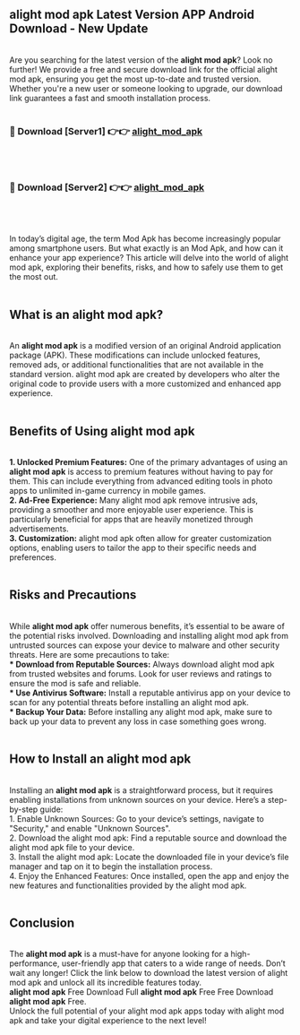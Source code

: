 ## alight mod apk Latest Version APP Android Download - New Update
<br>
Are you searching for the latest version of the <strong>alight mod apk</strong>? Look no further! We provide a free and secure download link for the official alight mod apk, ensuring you get the most up-to-date and trusted version. Whether you're a new user or someone looking to upgrade, our download link guarantees a fast and smooth installation process.
<br>
<br>
<h3>🔴 Download [Server1] 👉👉 <a href="https://modyolo.store/alight+mod+apk">alight_mod_apk</a></h3><br>
<br>
<h3>🔴 Download [Server2] 👉👉 <a href="https://modyolo.store/alight+mod+apk">alight_mod_apk</a></h3><br>
<br>
<br>
In today’s digital age, the term Mod Apk has become increasingly popular among smartphone users. But what exactly is an Mod Apk, and how can it enhance your app experience? This article will delve into the world of alight mod apk, exploring their benefits, risks, and how to safely use them to get the most out.
<br>
<br>
<h2>What is an alight mod apk?</h2>
<br>
An <strong>alight mod apk</strong> is a modified version of an original Android application package (APK). These modifications can include unlocked features, removed ads, or additional functionalities that are not available in the standard version. alight mod apk are created by developers who alter the original code to provide users with a more customized and enhanced app experience.
<br>
<br>
<h2>Benefits of Using alight mod apk</h2>
<br>
<strong> 1. Unlocked Premium Features:</strong> One of the primary advantages of using an <strong>alight mod apk</strong> is access to premium features without having to pay for them. This can include everything from advanced editing tools in photo apps to unlimited in-game currency in mobile games.
<br>
<strong> 2. Ad-Free Experience:</strong> Many alight mod apk remove intrusive ads, providing a smoother and more enjoyable user experience. This is particularly beneficial for apps that are heavily monetized through advertisements.
<br>
<strong> 3. Customization:</strong> alight mod apk often allow for greater customization options, enabling users to tailor the app to their specific needs and preferences.
<br>
<br>
<h2>Risks and Precautions</h2>
<br>
While <strong>alight mod apk</strong> offer numerous benefits, it’s essential to be aware of the potential risks involved. Downloading and installing alight mod apk from untrusted sources can expose your device to malware and other security threats. Here are some precautions to take:
<br>
<strong> * Download from Reputable Sources:</strong> Always download alight mod apk from trusted websites and forums. Look for user reviews and ratings to ensure the mod is safe and reliable.
<br>
<strong> * Use Antivirus Software:</strong> Install a reputable antivirus app on your device to scan for any potential threats before installing an alight mod apk.
<br>
<strong> * Backup Your Data:</strong> Before installing any alight mod apk, make sure to back up your data to prevent any loss in case something goes wrong.
<br>
<br>
<h2>How to Install an alight mod apk</h2>
<br>
Installing an <strong>alight mod apk</strong> is a straightforward process, but it requires enabling installations from unknown sources on your device. Here’s a step-by-step guide:
<br>
 1. Enable Unknown Sources: Go to your device’s settings, navigate to "Security," and enable "Unknown Sources".
<br>
 2. Download the alight mod apk: Find a reputable source and download the alight mod apk file to your device.
<br>
 3. Install the alight mod apk: Locate the downloaded file in your device’s file manager and tap on it to begin the installation process.
<br>
 4. Enjoy the Enhanced Features: Once installed, open the app and enjoy the new features and functionalities provided by the alight mod apk.
<br>
<br>
<h2><strong>Conclusion</strong></h2>
<br>
The <strong>alight mod apk</strong> is a must-have for anyone looking for a high-performance, user-friendly app that caters to a wide range of needs. Don’t wait any longer! Click the link below to download the latest version of alight mod apk and unlock all its incredible features today.
<br>
<strong>alight mod apk</strong> Free Download Full <strong>alight mod apk</strong> Free Free Download <strong>alight mod apk</strong> Free.
<br>
Unlock the full potential of your alight mod apk apps today with alight mod apk and take your digital experience to the next level!